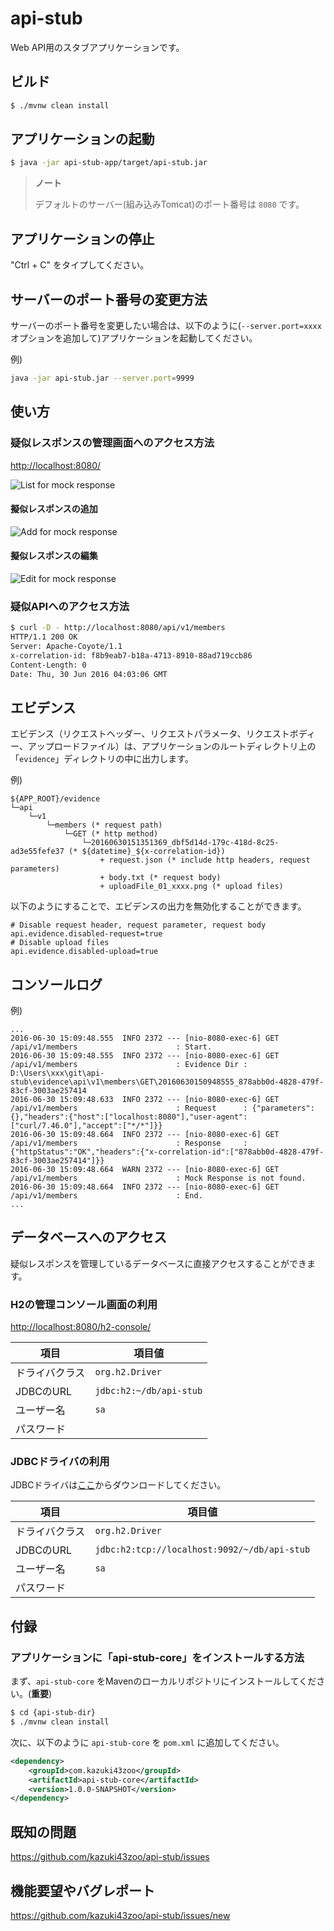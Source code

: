 # api-stub

Web API用のスタブアプリケーションです。

## ビルド

```bash
$ ./mvnw clean install
```

## アプリケーションの起動

```bash
$ java -jar api-stub-app/target/api-stub.jar
```

> **ノート**
> 
> デフォルトのサーバー(組み込みTomcat)のポート番号は `8080` です。

## アプリケーションの停止

"Ctrl + C" をタイプしてください。

## サーバーのポート番号の変更方法

サーバーのポート番号を変更したい場合は、以下のように(`--server.port=xxxx` オプションを追加して)アプリケーションを起動してください。

例)

```bash
java -jar api-stub.jar --server.port=9999
```

## 使い方

### 疑似レスポンスの管理画面へのアクセス方法

[http://localhost:8080/](http://localhost:8080/)

![List for mock response](material/list-screen.png)

#### 擬似レスポンスの追加

![Add for mock response](material/create-screen.png)

#### 擬似レスポンスの編集

![Edit for mock response](material/edit-screen.png)


### 疑似APIへのアクセス方法

```bash
$ curl -D - http://localhost:8080/api/v1/members
HTTP/1.1 200 OK
Server: Apache-Coyote/1.1
x-correlation-id: f8b9eab7-b18a-4713-8910-88ad719ccb86
Content-Length: 0
Date: Thu, 30 Jun 2016 04:03:06 GMT

```

## エビデンス

エビデンス（リクエストヘッダー、リクエストパラメータ、リクエストボディー、アップロードファイル）は、アプリケーションのルートディレクトリ上の「`evidence`」ディレクトリの中に出力します。

例)

```text
${APP_ROOT}/evidence
└─api
    └─v1
        └─members (* request path)
            └─GET (* http method)
                └─20160630151351369_dbf5d14d-179c-418d-8c25-ad3e55fefe37 (* ${datetime}_${x-correlation-id})
                    + request.json (* include http headers, request parameters)
                    + body.txt (* request body)
                    + uploadFile_01_xxxx.png (* upload files)
```

以下のようにすることで、エビデンスの出力を無効化することができます。

```properties
# Disable request header, request parameter, request body
api.evidence.disabled-request=true
# Disable upload files
api.evidence.disabled-upload=true
```

## コンソールログ

例)

```text
...
2016-06-30 15:09:48.555  INFO 2372 --- [nio-8080-exec-6] GET /api/v1/members                      : Start.
2016-06-30 15:09:48.555  INFO 2372 --- [nio-8080-exec-6] GET /api/v1/members                      : Evidence Dir : D:\Users\xxx\git\api-stub\evidence\api\v1\members\GET\20160630150948555_878abb0d-4828-479f-83cf-3003ae257414
2016-06-30 15:09:48.633  INFO 2372 --- [nio-8080-exec-6] GET /api/v1/members                      : Request      : {"parameters":{},"headers":{"host":["localhost:8080"],"user-agent":["curl/7.46.0"],"accept":["*/*"]}}
2016-06-30 15:09:48.664  INFO 2372 --- [nio-8080-exec-6] GET /api/v1/members                      : Response     : {"httpStatus":"OK","headers":{"x-correlation-id":["878abb0d-4828-479f-83cf-3003ae257414"]}}
2016-06-30 15:09:48.664  WARN 2372 --- [nio-8080-exec-6] GET /api/v1/members                      : Mock Response is not found.
2016-06-30 15:09:48.664  INFO 2372 --- [nio-8080-exec-6] GET /api/v1/members                      : End.
...
```

## データベースへのアクセス

疑似レスポンスを管理しているデータベースに直接アクセスすることができます。

### H2の管理コンソール画面の利用

[http://localhost:8080/h2-console/](http://localhost:8080/h2-console/)

| 項目 | 項目値 |
| ---- | ----- |
| ドライバクラス | `org.h2.Driver` |
| JDBCのURL | `jdbc:h2:~/db/api-stub` |
| ユーザー名 | `sa` |
| パスワード | |

### JDBCドライバの利用

JDBCドライバは[ここ](http://repo2.maven.org/maven2/com/h2database/h2/1.4.191/h2-1.4.191.jar)からダウンロードしてください。

| 項目 | 項目値 |
| ---- | ----- |
| ドライバクラス | `org.h2.Driver` |
| JDBCのURL | `jdbc:h2:tcp://localhost:9092/~/db/api-stub` |
| ユーザー名 | `sa` |
| パスワード | |


## 付録

### アプリケーションに「api-stub-core」をインストールする方法

まず、`api-stub-core` をMavenのローカルリポジトリにインストールしてください。(**重要**)

```bash
$ cd {api-stub-dir}
$ ./mvnw clean install
```

次に、以下のように `api-stub-core` を `pom.xml` に追加してください。

```xml
<dependency>
    <groupId>com.kazuki43zoo</groupId>
    <artifactId>api-stub-core</artifactId>
    <version>1.0.0-SNAPSHOT</version>
</dependency>
```

## 既知の問題

https://github.com/kazuki43zoo/api-stub/issues

## 機能要望やバグレポート

https://github.com/kazuki43zoo/api-stub/issues/new

